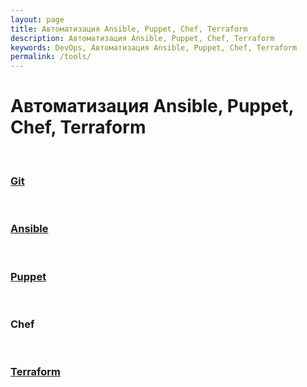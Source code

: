 ```yaml
---
layout: page
title: Автоматизация Ansible, Puppet, Chef, Terraform
description: Автоматизация Ansible, Puppet, Chef, Terraform
keywords: DevOps, Автоматизация Ansible, Puppet, Chef, Terraform
permalink: /tools/
---
```


# Автоматизация Ansible, Puppet, Chef, Terraform


<br/>

### [Git](/tools/git/)

<br/>

### [Ansible](/tools/ansible/)

<br/>

### [Puppet](/tools/puppet/)

<br/>

### Chef

<br/>

### [Terraform](/tools/terraform/)
